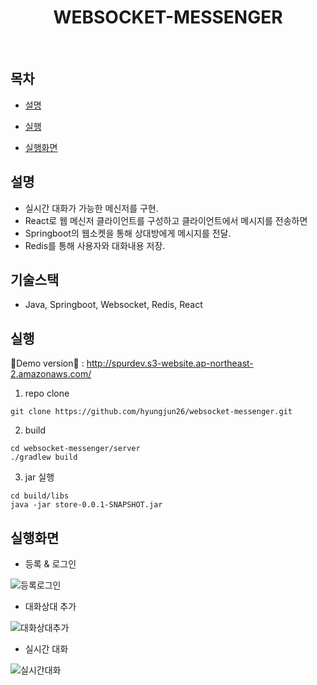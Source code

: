 <h1 align="center"> WEBSOCKET-MESSENGER </h1> <br>

## 목차

- [설명](#설명)

- [실행](#실행)

- [실행화면](#실행화면)

## 설명
- 실시간 대화가 가능한 메신저를 구현.
- React로 웹 메신저 클라이언트를 구성하고 클라이언트에서 메시지를 전송하면
- Springboot의 웹소켓을 통해 상대방에게 메시지를 전달.
- Redis를 통해 사용자와 대화내용 저장.

## 기술스택
* Java, Springboot, Websocket, Redis, React

## 실행

📣Demo version🚀 : http://spurdev.s3-website.ap-northeast-2.amazonaws.com/

1. repo clone
```
git clone https://github.com/hyungjun26/websocket-messenger.git
```
2. build
```
cd websocket-messenger/server
./gradlew build
```
3. jar 실행
```
cd build/libs
java -jar store-0.0.1-SNAPSHOT.jar
```
## 실행화면
* 등록 & 로그인

![등록로그인](https://user-images.githubusercontent.com/53934834/119176350-f522c980-baa5-11eb-8224-f8126a028d0f.gif)

* 대화상대 추가

![대화상대추가](https://user-images.githubusercontent.com/53934834/119177520-62832a00-baa7-11eb-8586-d206ffcdbc45.gif)

* 실시간 대화

![실시간대화](https://user-images.githubusercontent.com/53934834/119217566-099eaa80-bb16-11eb-8668-76f72f1eb316.gif)
